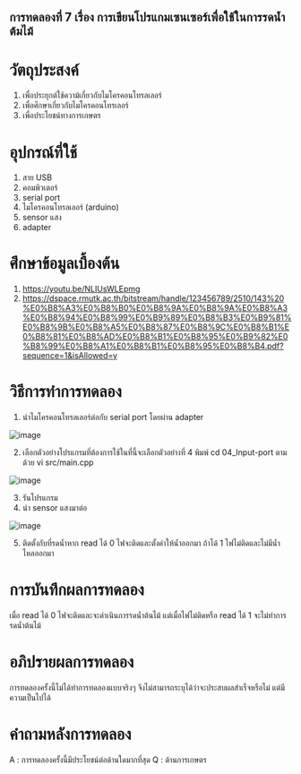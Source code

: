 ## การทดลองที่ 7 เรื่อง การเขียนโปรแกมเซนเซอร์เพื่อใช้ในการรดน้ำต้มไม้
# วัตถุประสงค์
1. เพื่อประยุกต์ใช้ความ้เกี่ยวกับไมโครคอนโทรลเลอร์
2. เพื่อศึกษาเกี่ยวกับไมโครคอนโทรเลอร์
3. เพื่อประโยชน์ทางการเกษตร
# อุปกรณ์ที่ใช้
1. สาย USB
2. คอมพิวเตอร์
3. serial port
4. ไมโครคอนโทรลเลอร์ (arduino)
5. sensor แสง
6. adapter
# ศึกษาข้อมูลเบื้องต้น
1. https://youtu.be/NLIUsWLEpmg
2. https://dspace.rmutk.ac.th/bitstream/handle/123456789/2510/143%20%E0%B8%A3%E0%B8%B0%E0%B8%9A%E0%B8%9A%E0%B8%A3%E0%B8%94%E0%B8%99%E0%B9%89%E0%B8%B3%E0%B9%81%E0%B8%9B%E0%B8%A5%E0%B8%87%E0%B8%9C%E0%B8%B1%E0%B8%81%E0%B8%AD%E0%B8%B1%E0%B8%95%E0%B9%82%E0%B8%99%E0%B8%A1%E0%B8%B1%E0%B8%95%E0%B8%B4.pdf?sequence=1&isAllowed=y
# วิธีการทำการทดลอง
1. นำไมโครคอนโทรลเลอร์ต่อกับ serial port โดยผ่าน adapter

![image](https://user-images.githubusercontent.com/80881207/112422318-44c56d00-8d63-11eb-90fb-11d682444c21.png)

2. เลือกตัวอย่างโปรแกรมที่ต้องการใช้ในที่นี้จะเลือกตัวอย่างที่ 4 พิมพ์ cd 04_Input-port ตามด้วย vi src/main.cpp

![image](https://user-images.githubusercontent.com/80881207/112422324-4a22b780-8d63-11eb-9ae1-c58fc1533614.png)
 
3. รันโปรแกรม
4. นำ sensor แสงมาต่อ
 
 ![image](https://user-images.githubusercontent.com/80881207/112422345-50b12f00-8d63-11eb-852c-90434d5bf849.png)
 
 5. ติดตั้งกับที่รดน้ำหาก read ได้ 0 ไฟจะติดและตั้งค่าให้น้ำออกมา ถ้าได้ 1 ไฟไม่ติดและไม่มีน้ำไหลออกมา

# การบันทึกผลการทดลอง
เมื่อ read ได้ 0 ไฟจะติดและจะดำเนินการรดน้ำต้นไม้ แต่เมื่อไฟไม่ติดหรือ read ได้ 1 จะไม่ทำการรดน้ำต้นไม้
# อภิปรายผลการทดลอง
การทดลองครั้งนี้ไม่ได้ทำการทดลองแบบจริงๆ จึงไม่สามารถระบุได้ว่าจะประสบผลสำเร็จหรือไม่ แต่มีความเป็นไปได้
# คำถามหลังการทดลอง
A : การทดลองครั้งนี้มีประโยชน์ต่อด้านใดมากที่สุด 
Q : ด้านการเกษตร 



